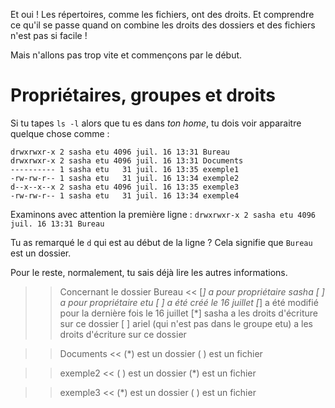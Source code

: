 Et oui ! Les répertoires, comme les fichiers, ont des droits.
Et comprendre ce qu'il se passe quand on combine les droits des dossiers et des fichiers n'est pas si facile !

Mais n'allons pas trop vite et commençons par le début.

# Propriétaires, groupes et droits

Si tu tapes `ls -l` alors que tu es dans *ton home*, tu dois voir apparaitre quelque chose comme :

```
drwxrwxr-x 2 sasha etu 4096 juil. 16 13:31 Bureau
drwxrwxr-x 2 sasha etu 4096 juil. 16 13:31 Documents
---------- 1 sasha etu   31 juil. 16 13:35 exemple1
-rw-rw-r-- 1 sasha etu   31 juil. 16 13:34 exemple2
d--x--x--x 2 sasha etu 4096 juil. 16 13:35 exemple3
-rw-rw-r-- 1 sasha etu   31 juil. 16 13:34 exemple4
```

Examinons avec attention la première ligne : `drwxrwxr-x 2 sasha etu 4096 juil. 16 13:31 Bureau`

Tu as remarqué le `d` qui est au début de la ligne ? Cela signifie que `Bureau` est un dossier.

Pour le reste, normalement, tu sais déjà lire les autres informations.

>> Concernant le dossier Bureau <<
[*] a pour propriétaire sasha
[ ] a pour propriétaire etu
[ ] a été créé le 16 juillet
[*] a été modifié pour la dernière fois le 16 juillet
[*] sasha a les droits d'écriture sur ce dossier
[ ] ariel (qui n'est pas dans le groupe etu) a les droits d'écriture sur ce dossier

>> Documents <<
(*) est un dossier
( ) est un fichier

>> exemple2 <<
( ) est un dossier
(*) est un fichier

>> exemple3 <<
(*) est un dossier
( ) est un fichier
